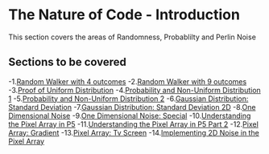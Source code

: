 # The Nature of Code - Introduction

This section covers the areas of Randomness, Probablilty and Perlin Noise

## Sections to be covered
-1.[Random Walker with 4 outcomes](01_Random_Walker_with_4_outcomes)
-2.[Random Walker with 9 outcomes](02_Random_Walker_with_9_outcomes)
-3.[Proof of Uniform Distribution](03_Proof_of_Uniform_Distribution)
-4.[Probability and Non-Uniform Distribution 1](04_Probability_and_NonUniform_Distribtution_1)
-5.[Probability and Non-Uniform Distribution 2](05_Probability_and_NonUniform_Distribution_2)
-6.[Gaussian Distribution: Standard Deviation](06_Gaussian_Distribution_Standard_Deviation)
-7.[Gaussian Distribution: Standard Deviation 2D](07_Gaussian_Distribution_Standard_Deviation_2D)
-8.[One Dimensional Noise](08_One_Dimensional_Noise)
-9.[One Dimensional Noise: Special](09_One_Dimensional_Noise_Fancy)
-10.[Understanding the Pixel Array in P5](10_Understanding_the_Pixel_Array_in_P5)
-11.[Understanding the Pixel Array in P5 Part 2](11_Understanding_the_Pixel_Array_in_P5_2)
-12.[Pixel Array: Gradient](12_Pixel_Array_Gradient)
-13.[Pixel Array: Tv Screen](13_Pixel_Array_Tv_Screen)
-14.[Implementing 2D Noise in the Pixel Array](14_Implementing_2D_Noise_in_the_Pixel_Array)